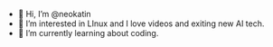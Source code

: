 - 👋 Hi, I’m @neokatin
- 👀 I’m interested in LInux and I love videos and exiting new AI tech.
- 🌱 I’m currently learning about coding.

<!---
cristionkjeldgard/cristionkjeldgard is a ✨ special ✨ repository because its `README.md` (this file) appears on your GitHub profile.
You can click the Preview link to take a look at your changes.
--->
